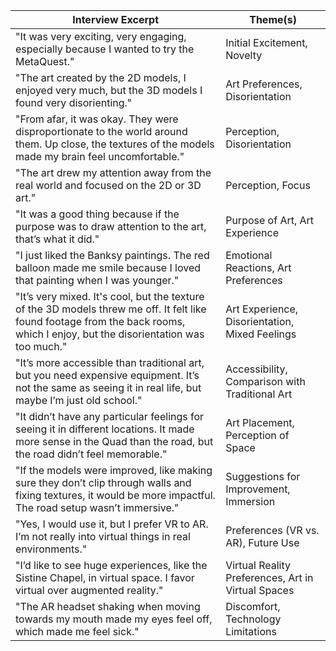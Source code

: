 
| **Interview Excerpt**                                                                                                                                                            | **Theme(s)**                                       |
| -------------------------------------------------------------------------------------------------------------------------------------------------------------------------------- | -------------------------------------------------- |
| "It was very exciting, very engaging, especially because I wanted to try the MetaQuest."                                                                                         | Initial Excitement, Novelty                        |
| "The art created by the 2D models, I enjoyed very much, but the 3D models I found very disorienting."                                                                            | Art Preferences, Disorientation                    |
| "From afar, it was okay. They were disproportionate to the world around them. Up close, the textures of the models made my brain feel uncomfortable."                            | Perception, Disorientation                         |
| "The art drew my attention away from the real world and focused on the 2D or 3D art."                                                                                            | Perception, Focus                                  |
| "It was a good thing because if the purpose was to draw attention to the art, that’s what it did."                                                                               | Purpose of Art, Art Experience                     |
| "I just liked the Banksy paintings. The red balloon made me smile because I loved that painting when I was younger."                                                             | Emotional Reactions, Art Preferences               |
| "It’s very mixed. It's cool, but the texture of the 3D models threw me off. It felt like found footage from the back rooms, which I enjoy, but the disorientation was too much." | Art Experience, Disorientation, Mixed Feelings     |
| "It’s more accessible than traditional art, but you need expensive equipment. It’s not the same as seeing it in real life, but maybe I’m just old school."                       | Accessibility, Comparison with Traditional Art     |
| "It didn’t have any particular feelings for seeing it in different locations. It made more sense in the Quad than the road, but the road didn’t feel memorable."                 | Art Placement, Perception of Space                 |
| "If the models were improved, like making sure they don’t clip through walls and fixing textures, it would be more impactful. The road setup wasn’t immersive."                  | Suggestions for Improvement, Immersion             |
| "Yes, I would use it, but I prefer VR to AR. I’m not really into virtual things in real environments."                                                                           | Preferences (VR vs. AR), Future Use                |
| "I’d like to see huge experiences, like the Sistine Chapel, in virtual space. I favor virtual over augmented reality."                                                           | Virtual Reality Preferences, Art in Virtual Spaces |
| "The AR headset shaking when moving towards my mouth made my eyes feel off, which made me feel sick."                                                                            | Discomfort, Technology Limitations                 |
